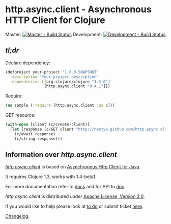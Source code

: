 http.async.client - Asynchronous HTTP Client for Clojure
========================================================

Master: [![Master - Build Status](https://secure.travis-ci.org/neotyk/http.async.client.png?branch=master)](http://travis-ci.org/neotyk/http.async.client)
Development: [![Development - Build Status](https://secure.travis-ci.org/neotyk/http.async.client.png?branch=development)](http://travis-ci.org/neotyk/http.async.client)

## *tl;dr*
Declare dependency:

``` clojure
(defproject your-project "1.0.0-SNAPSHOT"
  :description "Your project description"
  :dependencies [[org.clojure/clojure "1.3.0"]
                 [http.async.client "0.4.1"]])
```

Require:

``` clojure
(ns sample (:require [http.async.client :as c]))
```

GET resource:

``` clojure
(with-open [client (c/create-client)]
  (let [response (c/GET client "http://neotyk.github.com/http.async.client/")]
    (c/await response)
    (c/string response)))
```

## Information over *http.async.client*

[*http.async.client*](http://github.com/neotyk/http.async.client) is
based on [Asynchronous Http Client for Java](http://github.com/AsyncHttpClient/async-http-client).

It requires Clojure 1.3, works with 1.4-beta1.

For more documentation refer to
 [docs](http://neotyk.github.com/http.async.client/docs.html) and for
 API to [doc](http://neotyk.github.com/http.async.client/doc/).


*http.async.client* is distributed under [Apache License, Version 2.0](http://www.apache.org/licenses/LICENSE-2.0.html).

If you would like to help please look at
[to do](http://neotyk.github.com/http.async.client/todo.html) or submit
ticket [here](http://github.com/neotyk/http.async.client/issues).

[Changelog](http://neotyk.github.com/http.async.client/changelog.html).
